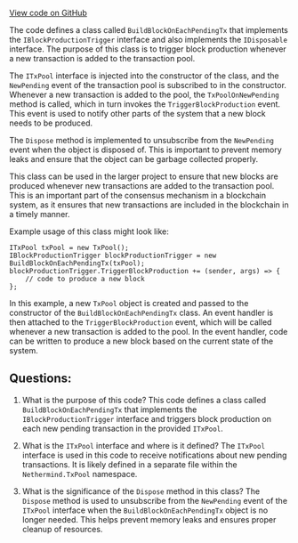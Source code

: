 [View code on GitHub](https://github.com/nethermindeth/nethermind/Nethermind.Consensus/Producers/BuildBlockOnEachPendingTx.cs)

The code defines a class called `BuildBlockOnEachPendingTx` that implements the `IBlockProductionTrigger` interface and also implements the `IDisposable` interface. The purpose of this class is to trigger block production whenever a new transaction is added to the transaction pool. 

The `ITxPool` interface is injected into the constructor of the class, and the `NewPending` event of the transaction pool is subscribed to in the constructor. Whenever a new transaction is added to the pool, the `TxPoolOnNewPending` method is called, which in turn invokes the `TriggerBlockProduction` event. This event is used to notify other parts of the system that a new block needs to be produced.

The `Dispose` method is implemented to unsubscribe from the `NewPending` event when the object is disposed of. This is important to prevent memory leaks and ensure that the object can be garbage collected properly.

This class can be used in the larger project to ensure that new blocks are produced whenever new transactions are added to the transaction pool. This is an important part of the consensus mechanism in a blockchain system, as it ensures that new transactions are included in the blockchain in a timely manner. 

Example usage of this class might look like:

```
ITxPool txPool = new TxPool();
IBlockProductionTrigger blockProductionTrigger = new BuildBlockOnEachPendingTx(txPool);
blockProductionTrigger.TriggerBlockProduction += (sender, args) => {
    // code to produce a new block
};
```

In this example, a new `TxPool` object is created and passed to the constructor of the `BuildBlockOnEachPendingTx` class. An event handler is then attached to the `TriggerBlockProduction` event, which will be called whenever a new transaction is added to the pool. In the event handler, code can be written to produce a new block based on the current state of the system.
## Questions: 
 1. What is the purpose of this code?
   This code defines a class called `BuildBlockOnEachPendingTx` that implements the `IBlockProductionTrigger` interface and triggers block production on each new pending transaction in the provided `ITxPool`.

2. What is the `ITxPool` interface and where is it defined?
   The `ITxPool` interface is used in this code to receive notifications about new pending transactions. It is likely defined in a separate file within the `Nethermind.TxPool` namespace.

3. What is the significance of the `Dispose` method in this class?
   The `Dispose` method is used to unsubscribe from the `NewPending` event of the `ITxPool` interface when the `BuildBlockOnEachPendingTx` object is no longer needed. This helps prevent memory leaks and ensures proper cleanup of resources.